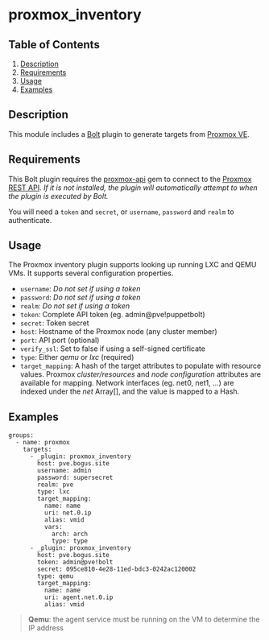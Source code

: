 # proxmox_inventory

## Table of Contents

1. [Description](#description)
1. [Requirements](#requirements)
1. [Usage](#usage)
1. [Examples](#examples)

## Description

This module includes a [Bolt] plugin to generate targets from [Proxmox VE].

## Requirements

This Bolt plugin requires the [proxmox-api] gem to connect to the [Proxmox
REST API]. _If it is not installed, the plugin will automatically attempt to
when the plugin is executed by Bolt._

You will need a `token` and `secret`, or `username`, `password` and `realm` to
authenticate.

## Usage

The Proxmox inventory plugin supports looking up running LXC and QEMU VMs.
It supports several configuration properties.

* `username`: _Do not set if using a token_
* `password`: _Do not set if using a token_
* `realm`: _Do not set if using a token_
* `token`: Complete API token (eg. admin@pve!puppetbolt)
* `secret`: Token secret
* `host`: Hostname of the Proxmox node (any cluster member)
* `port`: API port (optional)
* `verify_ssl`: Set to false if using a self-signed certificate
* `type`: Either *qemu* or *lxc* (required)
* `target_mapping`: A hash of the target attributes to populate with resource
  values. Proxmox *cluster/resources* and *node configuration* attributes are
  available for mapping. Network interfaces (eg. net0, net1, ...) are
  indexed under the *net* Array[], and the value is mapped to a Hash.

## Examples

```
groups:
  - name: proxmox
    targets:
      - _plugin: proxmox_inventory
        host: pve.bogus.site
        username: admin
        password: supersecret
        realm: pve
        type: lxc
        target_mapping:
          name: name
          uri: net.0.ip
          alias: vmid
          vars:
            arch: arch
            type: type
      - _plugin: proxmox_inventory
        host: pve.bogus.site
        token: admin@pve!bolt
        secret: 095ce810-4e28-11ed-bdc3-0242ac120002
        type: qemu
        target_mapping:
          name: name
          uri: agent.net.0.ip
          alias: vmid
```

> **Qemu**: the agent service must be running on the VM to determine the IP address

[proxmox-api]: https://rubygems.org/gems/proxmox-api/
[Proxmox REST API]: https://pve.proxmox.com/pve-docs/api-viewer/
[Bolt]: https://puppet.com/docs/bolt/latest/bolt.html
[Proxmox VE]: https://www.proxmox.com/en/proxmox-ve
[patch]: https://github.com/L-Eugene/proxmox-api/pull/1
